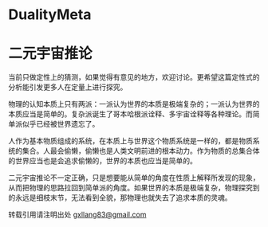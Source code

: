 # DualityMeta
# 二元宇宙推论
当前只做定性上的猜测，如果觉得有意见的地方，欢迎讨论。更希望这篇定性式的分析能引发更多人在定量上进行探究。

物理的认知本质上只有两派：一派认为世界的本质是极端复杂的；一派认为世界的本质应当是简单的。复杂派诞生了哥本哈根派诠释、多宇宙诠释等各种理论。而简单派似乎已经被世界遗忘了。

人作为基本物质组成的系统，在本质上与世界这个物质系统是一样的，都是物质系统的集合。人最会偷懒，偷懒也是人类文明前进的根本动力。作为物质的总集合体的世界应当也是会追求偷懒的，世界的本质也应当是简单的。

二元宇宙推论不一定正确，只是想要能从简单的角度在性质上解释所发现的现象，从而把物理的思路拉回到简单派的角度。如果世界的本质是极端复杂，物理探究到的永远是细枝末节，无法看到全貌，那物理也就失去了追求本质的灵魂。

转载引用请注明出处
gxllang83@gmail.com


